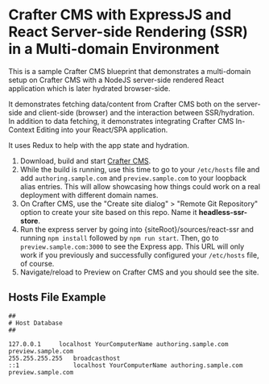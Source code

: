 # Crafter CMS with ExpressJS and React Server-side Rendering (SSR) in a Multi-domain Environment

This is a sample Crafter CMS blueprint that demonstrates a multi-domain setup on Crafter CMS with a NodeJS server-side rendered React application which is later hydrated browser-side.

It demonstrates fetching data/content from Crafter CMS both on the server-side and client-side (browser) and the interaction between SSR/hydration. In addition to data fetching, it demonstrates integrating Crafter CMS In-Context Editing into your React/SPA application. 

It uses Redux to help with the app state and hydration. 

1. Download, build and start [Crafter CMS](https://github.com/craftercms/craftercms).
2. While the build is running, use this time to go to your `/etc/hosts` file and add `authoring.sample.com` and `preview.sample.com` to your loopback alias entries. This will allow showcasing how things could work on a real deployment with different domain names.
3. On Crafter CMS, use the "Create site dialog" > "Remote Git Repository" option to create your site based on this repo. Name it **headless-ssr-store**.
4. Run the express server by going into {siteRoot}/sources/react-ssr and running `npm install` followed by `npm run start`. Then, go to `preview.sample.com:3000` to see the Express app. This URL will only work if you previously and successfully configured your `/etc/hosts` file, of course.
5. Navigate/reload to Preview on Crafter CMS and you should see the site.


## Hosts File Example

```
##
# Host Database
##

127.0.0.1	  localhost YourComputerName authoring.sample.com preview.sample.com
255.255.255.255   broadcasthost
::1               localhost YourComputerName authoring.sample.com preview.sample.com
```